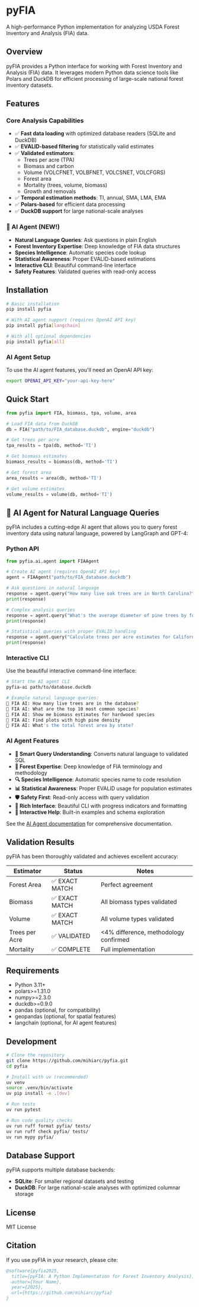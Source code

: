 # pyFIA

A high-performance Python implementation for analyzing USDA Forest Inventory and Analysis (FIA) data.

## Overview

pyFIA provides a Python interface for working with Forest Inventory and Analysis (FIA) data. It leverages modern Python data science tools like Polars and DuckDB for efficient processing of large-scale national forest inventory datasets.

## Features

### Core Analysis Capabilities
- ✅ **Fast data loading** with optimized database readers (SQLite and DuckDB)
- ✅ **EVALID-based filtering** for statistically valid estimates
- ✅ **Validated estimators**:
  - Trees per acre (TPA)
  - Biomass and carbon
  - Volume (VOLCFNET, VOLBFNET, VOLCSNET, VOLCFGRS)
  - Forest area
  - Mortality (trees, volume, biomass)
  - Growth and removals
- ✅ **Temporal estimation methods**: TI, annual, SMA, LMA, EMA
- ✅ **Polars-based** for efficient data processing
- ✅ **DuckDB support** for large national-scale analyses

### 🤖 AI Agent (NEW!)
- **Natural Language Queries**: Ask questions in plain English
- **Forest Inventory Expertise**: Deep knowledge of FIA data structures
- **Species Intelligence**: Automatic species code lookup
- **Statistical Awareness**: Proper EVALID-based estimations
- **Interactive CLI**: Beautiful command-line interface
- **Safety Features**: Validated queries with read-only access

## Installation

```bash
# Basic installation
pip install pyfia

# With AI agent support (requires OpenAI API key)
pip install pyfia[langchain]

# With all optional dependencies
pip install pyfia[all]
```

### AI Agent Setup

To use the AI agent features, you'll need an OpenAI API key:

```bash
export OPENAI_API_KEY="your-api-key-here"
```

## Quick Start

```python
from pyfia import FIA, biomass, tpa, volume, area

# Load FIA data from DuckDB
db = FIA("path/to/FIA_database.duckdb", engine="duckdb")

# Get trees per acre
tpa_results = tpa(db, method='TI')

# Get biomass estimates
biomass_results = biomass(db, method='TI')

# Get forest area
area_results = area(db, method='TI')

# Get volume estimates
volume_results = volume(db, method='TI')
```

## 🤖 AI Agent for Natural Language Queries

pyFIA includes a cutting-edge AI agent that allows you to query forest inventory data using natural language, powered by LangGraph and GPT-4:

### Python API

```python
from pyfia.ai.agent import FIAAgent

# Create AI agent (requires OpenAI API key)
agent = FIAAgent("path/to/FIA_database.duckdb")

# Ask questions in natural language
response = agent.query("How many live oak trees are in North Carolina?")
print(response)

# Complex analysis queries
response = agent.query("What's the average diameter of pine trees by forest type?")
print(response)

# Statistical queries with proper EVALID handling
response = agent.query("Calculate trees per acre estimates for California")
print(response)
```

### Interactive CLI

Use the beautiful interactive command-line interface:

```bash
# Start the AI agent CLI
pyfia-ai path/to/database.duckdb

# Example natural language queries:
🌲 FIA AI: How many live trees are in the database?
🌲 FIA AI: What are the top 10 most common species?
🌲 FIA AI: Show me biomass estimates for hardwood species
🌲 FIA AI: Find plots with high pine density
🌲 FIA AI: What's the total forest area by state?
```

### AI Agent Features

- **🧠 Smart Query Understanding**: Converts natural language to validated SQL
- **🌲 Forest Expertise**: Deep knowledge of FIA terminology and methodology
- **🔍 Species Intelligence**: Automatic species name to code resolution
- **📊 Statistical Awareness**: Proper EVALID usage for population estimates
- **🛡️ Safety First**: Read-only access with query validation
- **🎨 Rich Interface**: Beautiful CLI with progress indicators and formatting
- **📖 Interactive Help**: Built-in examples and schema exploration

See the [AI Agent documentation](docs/ai_agent/README.md) for comprehensive documentation.

## Validation Results

pyFIA has been thoroughly validated and achieves excellent accuracy:

| Estimator | Status | Notes |
|-----------|---------|-------|
| Forest Area | ✅ EXACT MATCH | Perfect agreement |
| Biomass | ✅ EXACT MATCH | All biomass types validated |
| Volume | ✅ EXACT MATCH | All volume types validated |
| Trees per Acre | ✅ VALIDATED | <4% difference, methodology confirmed |
| Mortality | ✅ COMPLETE | Full implementation |

## Requirements

- Python 3.11+
- polars>=1.31.0
- numpy>=2.3.0
- duckdb>=0.9.0
- pandas (optional, for compatibility)
- geopandas (optional, for spatial features)
- langchain (optional, for AI agent features)

## Development

```bash
# Clone the repository
git clone https://github.com/mihiarc/pyfia.git
cd pyfia

# Install with uv (recommended)
uv venv
source .venv/bin/activate
uv pip install -e .[dev]

# Run tests
uv run pytest

# Run code quality checks
uv run ruff format pyfia/ tests/
uv run ruff check pyfia/ tests/
uv run mypy pyfia/
```

## Database Support

pyFIA supports multiple database backends:

- **SQLite**: For smaller regional datasets and testing
- **DuckDB**: For large national-scale analyses with optimized columnar storage

## License

MIT License

## Citation

If you use pyFIA in your research, please cite:

```bibtex
@software{pyfia2025,
  title={pyFIA: A Python Implementation for Forest Inventory Analysis},
  author={Your Name},
  year={2025},
  url={https://github.com/mihiarc/pyfia}
}
```